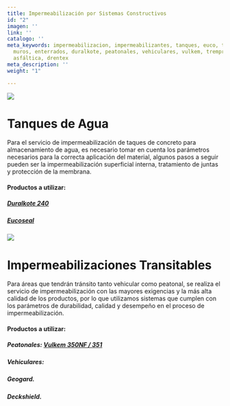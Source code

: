 ```yaml
---
title: Impermeabilización por Sistemas Constructivos
id: "2"
imagen: ''
link: ''
catalogo: ''
meta_keywords: impermeabilizacion, impermeabilizantes, tanques, euco, transitables,
  muros, enterrados, duralkote, peatonales, vehiculares, vulkem, tremproof, emulsión
  asfáltica, drentex
meta_description: ''
weight: "1"

---
```

![](https://res.cloudinary.com/drnun7bay/image/upload/v1622730672/Imagen_2_jnnvpm.jpg)

# **Tanques de Agua**

Para el servicio de impermeabilización de taques de concreto                            para almacenamiento de agua, es necesario tomar en cuenta los parámetros necesarios para la correcta aplicación del material, algunos pasos a seguir pueden ser la impermeabilización superficial interna, tratamiento de juntas y protección de la membrana.

#### Productos a utilizar:

##### [Duralkote 240](https://www.nvtconstruccion.com/productos/recubrimientos-epoxicos/)

##### [Eucoseal](https://www.nvtconstruccion.com/productos/impermeabilizantes-cementicios/)

![](https://res.cloudinary.com/drnun7bay/image/upload/v1613508107/WhatsApp_Image_2021-02-16_at_14.41.26_rfftgu.jpg)

# Impermeabilizaciones Transitables

Para áreas que tendrán tránsito tanto vehicular como peatonal, se realiza el servicio de impermeabilización con las mayores exigencias y la más alta calidad de los productos, por lo que utilizamos sistemas que cumplen con los parámetros de durabilidad, calidad y desempeño en el proceso de impermeabilización.

#### Productos a utilizar:

##### Peatonales: [Vulkem 350NF / 351](https://www.nvtconstruccion.com/productos/impermeabilizantes-base-poliuretano/)

##### Vehiculares:

##### Geogard.

##### Deckshield.